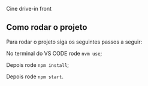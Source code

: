 Cine drive-in front

## Como rodar o projeto

Para rodar o projeto siga os seguintes passos a seguir:

No terminal do VS CODE rode `nvm use`;

Depois rode `npm install`;

Depois rode `npm start`.
 
 
